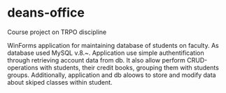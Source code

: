 # deans-office

Course project on TRPO discipline

WinForms application for maintaining database of students on faculty.
As database used MySQL v.8.~.
Application use simple authentification through retrieving account data from db. 
It also allow perform CRUD-operations with students, their credit books, grouping them with students groups.
Additionally, application and db aloows to store and modify data about skiped classes within student.
